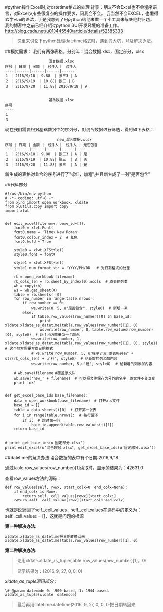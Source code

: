 #python操作Excel时,对datetime格式的处理
	背景：朋友不会Excel也不会程序语言，对Excel又有些很复杂的操作要求，问我会不会。
	我当然不会EXCEL，也懒得去学vba的语法，于是我想到了用python给他来做一个小工具来解决他的问题。
我的博客中之前已经介绍过python GUI开发环境的准备工作。
<http://blog.csdn.net/u010445540/article/details/52585333> 
>这里来讨论下python处理datetime格式时，遇到的大坑，以及解决办法。

##模拟需求：
我们有两张表格，分别叫：混合数据.xlsx，固定部分，xlsx

						混合数据.xlsx
	序号 | 日期 | 金额 |　经手人｜　过手人
	----|------|------|------|------
	１ | 2016/9/18 | 9.88  | 张三3 | A
	２ | 2016/9/19  | 10.88| 张三 | B
	３ | 2016/9/20  | 11.88| 2016/9/18 | A


						基础数据.xlsx
	序号 
	----
	１ 
	３

现在我们需要根据基础数据中的序列号，对混合数据进行筛选，得到如下表格：

							new_混合数据.xlsx
	序号 | 日期 | 金额 |　经手人｜　过手人 | 是否包含
	----|------|------|------|------|------
	１ | 2016/9/18 | 9.88  | 张三3 | A | 是
	２ | 2016/9/19  | 10.88| 张三  | B | 否
	３ | 2016/9/20  | 11.88| 张三  | A | 是
新生成的表格对重合的序号进行了"标红，加粗",并且新生成了一列"是否包含"

##代码部分

	#!/usr/bin/env python
	# -*- coding: utf-8 -*-
	from xlrd import open_workbook, xldate
	from xlutils.copy import copy
	import xlwt
	
	
	def edit_excel(filename, base_id=[]):
	    font0 = xlwt.Font()
	    font0.name = 'Times New Roman'
	    font0.colour_index = 2  # 红色
	    font0.bold = True
	
	    style0 = xlwt.XFStyle()
	    style0.font = font0
	
	    style1 = xlwt.XFStyle()
	    style1.num_format_str = 'YYYY/MM/DD'  # 对日期格式的处理
	
	    rb = open_workbook(filename)
	    rb_cols_len = rb.sheet_by_index(0).ncols  # 原表的列数
	    wb = copy(rb)
	    ws = wb.get_sheet(0)
	    table = rb.sheets()[0]
	    for row_number in range(table.nrows):
	        if row_number == 0:
	            ws.write(0, 5, u"是否包含", style0)  # 新增一列
	        else:
	            if table.row_values(row_number)[0] in base_id:
	                print xldate.xldate_as_datetime(table.row_values(row_number)[1], 0)
	                ws.write(row_number, 0, table.row_values(row_number)[0], style0)  # 这个地方需要改一个颜色
	            ws.write(row_number, 1, xldate.xldate_as_datetime(table.row_values(row_number)[1], 0), style1)  # 这个地方需要写成日期格式
	            # ws.write(row_number, 5, u"程序计算:原表格共有" + str(rb_cols_len) + u'行', style0)  # 给新增的列添加内容
	            ws.write(row_number, 5,u'是', style0)  # 给新增的列添加内容
	
	    # wb.save(filename)#覆盖原文件
	    wb.save('new_' + filename)  # 可以把文件保存为另外的名字，原文件不会改变
	    print 'ok'
	
	
	def get_excel_base_ids(base_filename):
	    data = open_workbook(base_filename)  # 打开xls文件
	    base_id = []
	    table = data.sheets()[0]  # 打开第一张表
	    for i in range(table.nrows):  # 按行循环
	        if i:  # 跳过第一行
	            base_id.append(table.row_values(i)[0])
	    return base_id
	
	
	# print get_base_ids(u'固定部分.xlsx')
	print edit_excel(u'混合数据.xlsx', get_excel_base_ids(u'固定部分.xlsx'))

##datetime的解决办法
混合数据的表中有个日期:2016/9/18

通过table.row_values(row_number)[1]读取时，显示的结果为：42631.0

查看row_values方法的源码：

    def row_values(self, rowx, start_colx=0, end_colx=None):
        if end_colx is None:
            return self._cell_values[rowx][start_colx:]
        return self._cell_values[rowx][start_colx:end_colx]

也就是说返回了self._cell_values，self._cell_values在源码中的定义为：self._cell_values = []，这就是问题的根源

**第一种解决办法:**

	xldate.xldate_as_datetime把日期转换回来
	xldate.xldate_as_datetime(table.row_values(row_number)[1], 0)
>

**第二种解决办法:**

>先用xldate.xldate_as_tuple(table.row_values(row_number)[1]，0)
>
>显示结果为：(2016, 9, 27, 0, 0, 0)
>
*xldate_as_tuple源码部分：*
>
	\# @param datemode 0: 1900-based, 1: 1904-based.
	xldate_as_tuple(xldate, datemode) 
>

>最后再用datetime.datetime(2016, 9, 27, 0, 0, 0)把日期转回来